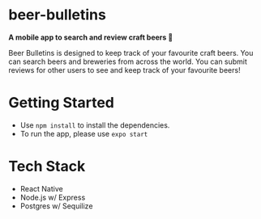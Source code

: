 # beer-bulletins

<p><b>A mobile app to search and review craft beers 🍻</b></p>

<p> Beer Bulletins is designed to keep track of your favourite craft beers. You can search beers and breweries from across the world. You can submit reviews for other users to see and keep track of your favourite beers!</p>

# Getting Started

* Use `npm install` to install the dependencies.
* To run the app, please use `expo start`

# Tech Stack

* React Native
* Node.js w/ Express
* Postgres w/ Sequilize
